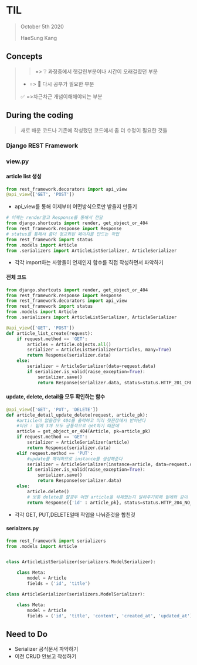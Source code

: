 # TIL

> October 5th 2020
>
> HaeSung Kang



## Concepts

>  > => :grey_question: 과정중에서 헷갈린부분이나 시간이 오래걸렸던 부분
>
>  - => :book: 다시 공부가 필요한 부분
>
>  :white_check_mark: =>​  차근차근 개념이해해야되는 부분



## During the coding

> 새로 배운 코드나 기존에 작성했던 코드에서 좀 더 수정이 필요한 것들

### Django REST Framework



### view.py

#### article list 생성

```python
from rest_framework.decorators import api_view
@api_view(['GET', 'POST'])
```

- api_view를 통해 이제부터 어떤방식으로만 받을지 만들기


```python
# 이제는 render말고 Response를 통해서 전달
from django.shortcuts import render, get_object_or_404
from rest_framework.response import Response
# status를 통해서 좀더 정교화된 페이지를 만드는 작업
from rest_framework import status
from .models import Article
from .serializers import ArticleListSerializer, ArticleSerializer
```
- 각각 import하는 사항들이 언제인지 함수를 직접 작성하면서 파악하기



#### 전체 코드

```python
from django.shortcuts import render, get_object_or_404
from rest_framework.response import Response
from rest_framework.decorators import api_view
from rest_framework import status
from .models import Article
from .serializers import ArticleListSerializer, ArticleSerializer

@api_view(['GET', 'POST'])
def article_list_create(request):
    if request.method == 'GET':
        articles = Article.objects.all()
        serializer = ArticleListSerializer(articles, many=True)
        return Response(serializer.data)
    else:
        serializer = ArticleSerializer(data=request.data)
        if serializer.is_valid(raise_exception=True):
            serializer.save()
            return Response(serializer.data, status=status.HTTP_201_CREATED)
```


#### update, delete, detail을 모두 확인하는 함수

```python
@api_view(['GET', 'PUT', 'DELETE'])    
def article_detail_update_delete(request, article_pk):
    #article이 없을경우 404를 출력하고 미리 첫문장에서 받아낸다 
    #이유 : 밑에 3개 모두 공통적으로 get하기 때문에 
    article = get_object_or_404(Article, pk=article_pk)
    if request.method == 'GET':
        serializer = ArticleSerializer(article)
        return Response(serializer.data)
    elif request.method == 'PUT':
        #update를 해야하므로 instance를 생성해준다
        serializer = ArticleSerializer(instance=article, data=request.data)
        if serializer.is_valid(raise_exception=True):
            serializer.save()
            return Response(serializer.data)
    else:
        article.delete()
        # 보통 delete를 할경우 어떤 article을 삭제했는지 알려주기위해 밑에와 같이 작성한다 
        return Response({'id' : article_pk}, status=status.HTTP_204_NO_CONTENT)
```

- 각각 GET, PUT,DELETE일때 작업을 나눠준것을 합친것



#### serialzers.py

```python
from rest_framework import serializers
from .models import Article


class ArticleListSerializer(serializers.ModelSerializer):

    class Meta:
        model = Article
        fields = ('id', 'title')

class ArticleSerializer(serializers.ModelSerializer):

    class Meta:
        model = Article
        fields = ('id', 'title', 'content', 'created_at', 'updated_at')
```



## Need to Do

- Serializer 공식문서 파악하기
- 이전 CRUD 안보고 작성하기